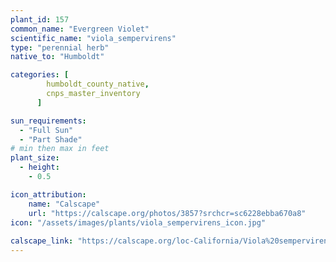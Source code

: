 ```yaml
---
plant_id: 157 
common_name: "Evergreen Violet"
scientific_name: "viola_sempervirens"
type: "perennial herb"
native_to: "Humboldt"

categories: [
        humboldt_county_native,
        cnps_master_inventory
      ]

sun_requirements:
  - "Full Sun"
  - "Part Shade"
# min then max in feet
plant_size:
  - height: 
    - 0.5 

icon_attribution: 
    name: "Calscape"
    url: "https://calscape.org/photos/3857?srchcr=sc6228ebba670a8"
icon: "/assets/images/plants/viola_sempervirens_icon.jpg"
 
calscape_link: "https://calscape.org/loc-California/Viola%20sempervirens(%20)"
---
```








